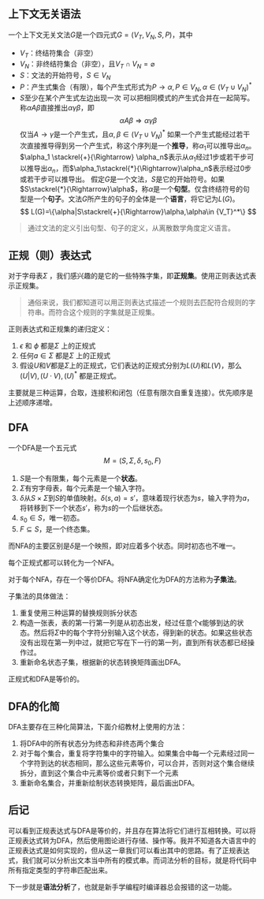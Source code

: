 ## 上下文无关语法

一个上下文无关文法$G$是一个四元式$G=(V_T,V_N,S,P)$，其中
- $V_T$：终结符集合（非空）
- $V_N$：非终结符集合（非空），且$V_T\cap V_N=\varnothing$
- $S$：文法的开始符号，$S\in V_N$
- $P$：产生式集合（有限），每个产生式形式为$P\to \alpha,P\in V_N,\alpha \in (V_T \cup V_N)^*$
- $S$至少在某个产生式左边出现一次
可以把相同模式的产生式合并在一起简写。
称$\alpha A \beta$直接推出$\alpha \gamma \beta$，即
$$
\alpha A\beta \Rightarrow \alpha \gamma \beta
$$
仅当$A\to \gamma$是一个产生式，且$\alpha,\beta\in (V_T\cup V_N)^*$
如果一个产生式能经过若干次直接推导得到另一个产生式，称这个序列是一个**推导**，称$\alpha_1$可以推导出$\alpha_n$。
$\alpha_1 \stackrel{+}{\Rightarrow} \alpha_n$表示从$\alpha_1$经过1步或若干步可以推导出$\alpha_n$，而$\alpha_1\stackrel{*}{\Rightarrow}\alpha_n$表示经过0步或若干步可以推导出。
假定$G$是一个文法，$S$是它的开始符号。如果$S\stackrel{*}{\Rightarrow}\alpha$，称$\alpha$是一个**句型**。仅含终结符号的句型是一个**句子**。文法$G$所产生的句子的全体是一个**语言**，将它记为$L(G)$。
$$
L(G)=\{\alpha|S\stackrel{+}{\Rightarrow}\alpha,\alpha\in {V_T}^*\}
$$
>通过文法的定义引出句型、句子的定义，从离散数学角度定义语言。


## 正规（则）表达式

对于字母表$\Sigma$ ，我们感兴趣的是它的一些特殊字集，即**正规集**。使用正则表达式表示正规集。

> 通俗来说，我们都知道可以用正则表达式描述一个规则去匹配符合规则的字符串。而符合这个规则的字集就是正规集。

正则表达式和正规集的递归定义：
1. $\epsilon$ 和 $\phi$ 都是$\Sigma$ 上的正规式
2. 任何$a \in \Sigma$ 都是$\Sigma$ 上的正规式
3. 假设$U$和$V$都是$\Sigma$上的正规式，它们表达的正规式分别为$L(U)$和$L(V)$，那么$(U|V),(U\cdot V),(U)^*$ 都是正规式。

主要就是三种运算，合取，连接积和闭包（任意有限次自重复连接）。优先顺序是上述顺序递增。

## DFA

一个DFA是一个五元式
$$
M=(S,\Sigma,\delta,s_0,F)
$$
1. $S$是一个有限集，每个元素是一个**状态**。
2. $\Sigma$有穷字母表，每个元素是一个输入字符。
3. $\delta$从$S\times \Sigma$到$S$的单值映射。$\delta(s,a)=s'$，意味着现行状态为$s$，输入字符为$a$，将转移到下一个状态$s'$，称为$s$的一个后继状态。
4. $s_0\in S$，唯一初态。
5. $F\subseteq S$，是一个终态集。  

而NFA的主要区别是$\delta$是一个映照，即对应着多个状态。同时初态也不唯一。

每个正规式都可以转化为一个NFA。

对于每个NFA，存在一个等价DFA。将NFA确定化为DFA的方法称为**子集法**。

子集法的具体做法：
1. 重复使用三种运算的替换规则拆分状态
2. 构造一张表，表的第一行第一列是从初态出发，经过任意个$\epsilon$能够到达的状态。然后将$\Sigma$中的每个字符分别输入这个状态，得到新的状态。如果这些状态没有出现在第一列中过，就把它写在下一行的第一列，直到所有状态都已经操作过。
3. 重新命名状态子集，根据新的状态转换矩阵画出DFA。

正规式和DFA是等价的。

## DFA的化简

DFA主要存在三种化简算法，下面介绍教材上使用的方法：
1. 将DFA中的所有状态分为终态和非终态两个集合
2. 对于每个集合，重复将字符集中的字符输入。如果集合中每一个元素经过同一个字符到达的状态相同，那么这些元素等价，可以合并，否则对这个集合继续拆分，直到这个集合中元素等价或者只剩下一个元素
3. 重新命名集合，并重新绘制状态转换矩阵，最后画出DFA。

## 后记

可以看到正规表达式与DFA是等价的，并且存在算法将它们进行互相转换。可以将正规表达式转为DFA，然后使用图论进行存储、操作等。我并不知道各大语言中的正规表达式是如何实现的，但从这一章我们可以看出其中的思路。有了正规表达式，我们就可以分析出文本当中所有的模式串。而词法分析的目标，就是将代码中所有指定类型的字符串匹配出来。

下一步就是**语法分析**了，也就是新手学编程时编译器总会报错的这一功能。